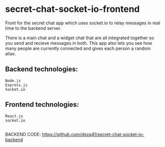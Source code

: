 # secret-chat-socket-io-frontend

Front for the secret chat app which uses socket.io to relay messages in real time to the backend server.

There is a main chat and a widget chat that are all integrated together so you send and recieve messages in both. This app also lets you see how many people are currently connected and gives each person a random alias.


## Backend technologies:
```
Node.js
Express.js
Socket.io
```
##

## Frontend technologies:
```
React.js
socket.io
```
##

BACKEND CODE:  https://github.com/deza41/secret-chat-socket-io-backend

